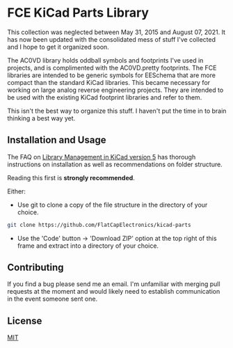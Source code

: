 # FCE KiCad Parts Library
This collection was neglected between May 31, 2015 and August 07, 2021.
It has now been updated with the consolidated mess of stuff I've collected and I hope to get it organized soon.

The AC0VD library holds oddball symbols and footprints I've used in projects, and is complimented with the AC0VD.pretty footprints.
The FCE libraries are intended to be generic symbols for EESchema that are more compact than the standard KiCad libraries. This became necessary for working on large analog reverse engineering projects. They are intended to be used with the existing KiCad footprint libraries and refer to them.

This isn't the best way to organize this stuff. I haven't put the time in to brain thinking a best way yet.

## Installation and Usage

The FAQ on [Library Management in KiCad version 5](https://forum.kicad.info/t/library-management-in-kicad-version-5/14636) has thorough instructions on installation as well as recommendations on folder structure.

Reading this first is **strongly recommended**.

Either:
* Use git to clone a copy of the file structure in the directory of your choice.

```bash
git clone https://github.com/FlatCapElectronics/kicad-parts
```
* Use the 'Code' button -> 'Download ZIP' option at the top right of this frame and extract into a directory of your choice.

## Contributing
If you find a bug please send me an email. I'm unfamiliar with merging pull requests at the moment and would likely need to establish communication in the event someone sent one.

## License
[MIT](https://choosealicense.com/licenses/mit/)
